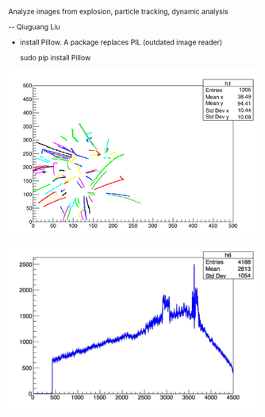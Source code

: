 Analyze images from explosion, particle tracking, dynamic analysis

-- Qiuguang Liu

- install Pillow. A package replaces PIL (outdated image reader)

    sudo pip install Pillow



![alt text](publicpic/track2D1000.jpg)
![alt text](publicpic/trackIntensity_18158.jpg)
